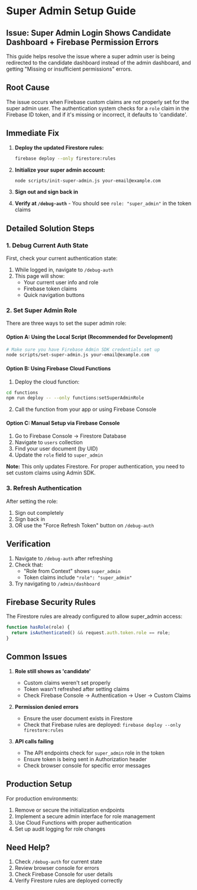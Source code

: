 # Super Admin Setup Guide

## Issue: Super Admin Login Shows Candidate Dashboard + Firebase Permission Errors

This guide helps resolve the issue where a super admin user is being redirected to the candidate dashboard instead of the admin dashboard, and getting "Missing or insufficient permissions" errors.

## Root Cause

The issue occurs when Firebase custom claims are not properly set for the super admin user. The authentication system checks for a `role` claim in the Firebase ID token, and if it's missing or incorrect, it defaults to 'candidate'.

## Immediate Fix

1. **Deploy the updated Firestore rules:**
   ```bash
   firebase deploy --only firestore:rules
   ```

2. **Initialize your super admin account:**
   ```bash
   node scripts/init-super-admin.js your-email@example.com
   ```

3. **Sign out and sign back in**

4. **Verify at `/debug-auth`** - You should see `role: "super_admin"` in the token claims

## Detailed Solution Steps

### 1. Debug Current Auth State

First, check your current authentication state:

1. While logged in, navigate to `/debug-auth`
2. This page will show:
   - Your current user info and role
   - Firebase token claims
   - Quick navigation buttons

### 2. Set Super Admin Role

There are three ways to set the super admin role:

#### Option A: Using the Local Script (Recommended for Development)

```bash
# Make sure you have Firebase Admin SDK credentials set up
node scripts/set-super-admin.js your-email@example.com
```

#### Option B: Using Firebase Cloud Functions

1. Deploy the cloud function:
```bash
cd functions
npm run deploy -- --only functions:setSuperAdminRole
```

2. Call the function from your app or using Firebase Console

#### Option C: Manual Setup via Firebase Console

1. Go to Firebase Console → Firestore Database
2. Navigate to `users` collection
3. Find your user document (by UID)
4. Update the `role` field to `super_admin`

**Note:** This only updates Firestore. For proper authentication, you need to set custom claims using Admin SDK.

### 3. Refresh Authentication

After setting the role:

1. Sign out completely
2. Sign back in
3. OR use the "Force Refresh Token" button on `/debug-auth`

## Verification

1. Navigate to `/debug-auth` after refreshing
2. Check that:
   - "Role from Context" shows `super_admin`
   - Token claims include `"role": "super_admin"`
3. Try navigating to `/admin/dashboard`

## Firebase Security Rules

The Firestore rules are already configured to allow super_admin access:

```javascript
function hasRole(role) {
  return isAuthenticated() && request.auth.token.role == role;
}
```

## Common Issues

1. **Role still shows as 'candidate'**
   - Custom claims weren't set properly
   - Token wasn't refreshed after setting claims
   - Check Firebase Console → Authentication → User → Custom Claims

2. **Permission denied errors**
   - Ensure the user document exists in Firestore
   - Check that Firebase rules are deployed: `firebase deploy --only firestore:rules`

3. **API calls failing**
   - The API endpoints check for `super_admin` role in the token
   - Ensure token is being sent in Authorization header
   - Check browser console for specific error messages

## Production Setup

For production environments:

1. Remove or secure the initialization endpoints
2. Implement a secure admin interface for role management
3. Use Cloud Functions with proper authentication
4. Set up audit logging for role changes

## Need Help?

1. Check `/debug-auth` for current state
2. Review browser console for errors
3. Check Firebase Console for user details
4. Verify Firestore rules are deployed correctly